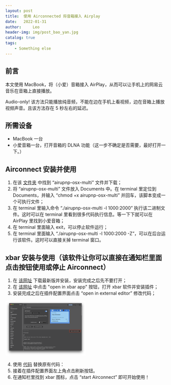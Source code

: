 ```yaml
---
layout: post
title:  使用 Airconnected 将音箱接入 Airplay
date:   2022-01-31
author:     Leo
header-img: img/post_bao_yan.jpg
catalog: true
tags:
    - Something else
---
```


## 前言

 本文使用 MacBook，将（小爱）音箱接入 AirPlay，从而可以让手机上的网易云音乐在音箱上直接播放。

 Audio-only! 该方法只能播放纯音频，不能在边在手机上看视频，边在音箱上播放视频声音。且该方法存在 5 秒左右的延迟。

## 所需设备

* MacBook 一台
* 小爱音箱一台，打开音箱的 DLNA 功能（这一步不确定是否需要，最好打开一下。）

## Airconnect 安装并使用

1. 在该 [文件夹](https://github.com/philippe44/AirConnect/tree/master/bin) 中找到 “airupnp-osx-multi” 文件并下载；
2. 将 “airupnp-osx-multi” 文件放入 Documents 中。在 terminal 里定位到 Documents，并输入 “chmod +x airupnp-osx-multi” 并回车，该脚本变成一个可执行文件；
3. 在 terminal 里输入命令 “./airupnp-osx-multi -l 1000:2000” 执行该二进制文件。这时可以在 terminal 里看到很多代码执行信息。等一下下就可以在 AirPlay 里找到小爱音箱；
4. 在 terminal 里面输入 exit，可以停止软件运行；
5. 在 terminal 里面输入 “./airupnp-osx-multi -l 1000:2000 -Z”，可以在后台运行该软件。这时可以直接关掉 terminal 窗口。

## xbar 安装与使用（该软件让你可以直接在通知栏里面点击按钮使用或停止 Airconnect）

1. 在 [该网址](https://github.com/matryer/xbar/releases) 下载最新版并安装，安装完成之后先不要打开；
2. 在 [该网址](https://xbarapp.com/docs/plugins/Music/airconnect.1d.sh.html) 中点击 "open in xbar app" 按钮，打开 xbar 软件并安装插件；
3. 安装完成之后在插件配置界面点击 “open in external editor” 修改代码；
<img src="https://github.com/derek1998/derek1998.github.io/blob/main/figures/plugin.png" width="50%">

4. 使用 [代码](https://github.com/derek1998/derek1998.github.io/blob/main/src/xbar_plugin.txt) 替换原有代码：
5. 接着在插件配置界面左上角点击刷新按钮。
6. 在通知栏里找到 xbar 图标，点击 “start Airconnect” 即可开始使用！



